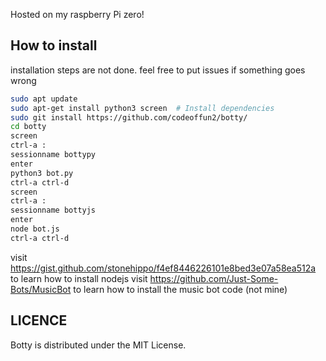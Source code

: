 Hosted on my raspberry Pi zero!

<h2> How to install </h2>
installation steps are not done.
feel free to put issues if something goes wrong

```BASH
sudo apt update
sudo apt-get install python3 screen  # Install dependencies
sudo git install https://github.com/codeoffun2/botty/
cd botty
screen 
ctrl-a :
sessionname bottypy
enter
python3 bot.py
ctrl-a ctrl-d
screen
ctrl-a :
sessionname bottyjs
enter
node bot.js
ctrl-a ctrl-d
````
visit https://gist.github.com/stonehippo/f4ef8446226101e8bed3e07a58ea512a to learn how to install nodejs
visit https://github.com/Just-Some-Bots/MusicBot to learn how to install the music bot code (not mine)

<h2> LICENCE</h2>
<p>
Botty is distributed under the MIT License.
